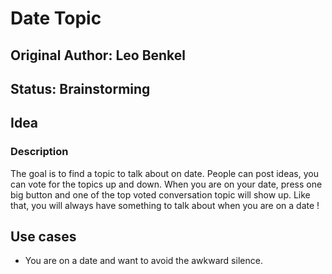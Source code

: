 # Date Topic

## Original Author: Leo Benkel

## Status: Brainstorming

## Idea

### Description

The goal is to find a topic to talk about on date. People can post ideas, you can vote for the topics up and down.
When you are on your date, press one big button and one of the top voted conversation topic will show up. Like that,
you will always have something to talk about when you are on a date ! 

## Use cases

* You are on a date and want to avoid the awkward silence.
